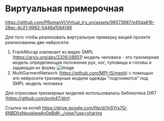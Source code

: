 # Виртуальная примерочная



https://github.com/PRomanVl/Virtual_try_on/assets/96573887/e45da616-28ec-4c21-9962-5446a1584149


Для того чтобы реализовать виртуальную примерку вещей проекте реализованны две нейросети:

1) FrankMocap извлекает из видео SMPL (https://arxiv.org/abs/2206.08851) модель человека - это трехмерная модель определяющая положение рук, ног, туловища и головы и задающая их форму
   ![image](https://github.com/PRomanVl/Virtual_try_on/assets/96573887/729669b5-b324-4db3-b572-a5a9d62ee07d)
2) MultiGarmentNetwork (https://github.com/MPI-IS/mesh) с помощью это нейросети трехмерные модели одежды "подгоняются" под SMPL модель человека


Для отрисовки трехмерных моделей использовалась библиотека DIRT (https://github.com/pmh47/dirt)

Ссылка на колаб https://drive.google.com/file/d/1nSYrs7Q-6NBDIjzNpugjiewAn0eBdK-_/view?usp=sharing
